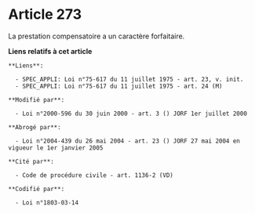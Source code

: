 # Article 273

La prestation compensatoire a un caractère forfaitaire.

**Liens relatifs à cet article**

	**Liens**:

	  - SPEC_APPLI: Loi n°75-617 du 11 juillet 1975 - art. 23, v. init.
	  - SPEC_APPLI: Loi n°75-617 du 11 juillet 1975 - art. 24 (M)

	**Modifié par**:

	  - Loi n°2000-596 du 30 juin 2000 - art. 3 () JORF 1er juillet 2000

	**Abrogé par**:

	  - Loi n°2004-439 du 26 mai 2004 - art. 23 () JORF 27 mai 2004 en vigueur le 1er janvier 2005

	**Cité par**:

	  - Code de procédure civile - art. 1136-2 (VD)

	**Codifié par**:

	  - Loi n°1803-03-14
